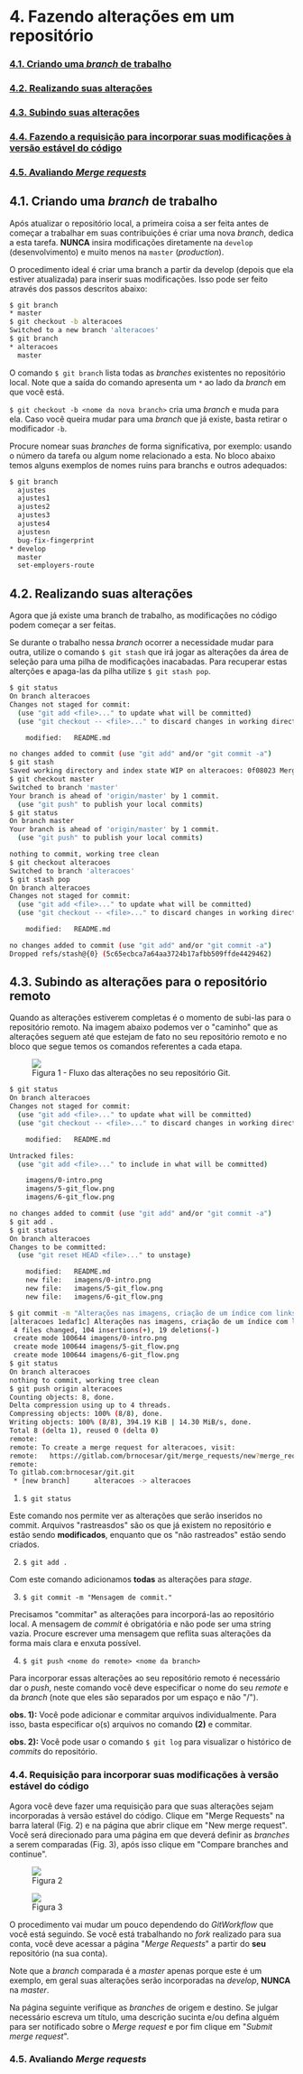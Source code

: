 # 4. Fazendo alterações em um repositório<a name='cap4'></a>

### <a href='#secao4.1'>4.1. Criando uma _branch_ de trabalho</a>
### <a href='#secao4.2'>4.2. Realizando suas alterações</a>
### <a href='#secao4.3'>4.3. Subindo suas alterações</a>
### <a href='#secao4.4'>4.4. Fazendo a requisição para incorporar suas modificações à versão estável do código</a>
### <a href='#secao4.5'>4.5. Avaliando _Merge requests_</a>

## 4.1. Criando uma _branch_ de trabalho<a name='secao4.1'></a>
Após atualizar o repositório local, a primeira coisa a ser feita antes de começar a trabalhar em suas contribuições é criar uma nova _branch_, dedica a esta tarefa. **NUNCA** insira modificações diretamente na `develop` (desenvolvimento) e muito menos na `master` (_production_).

O procedimento ideal é criar uma branch a partir da develop (depois que ela estiver atualizada) para inserir suas modificações. Isso pode ser feito através dos passos descritos abaixo:

```sh
$ git branch 
* master
$ git checkout -b alteracoes
Switched to a new branch 'alteracoes'
$ git branch 
* alteracoes
  master
```

O comando `$ git branch` lista todas as _branches_ existentes no repositório local. Note que a saída do comando apresenta um `*` ao lado da _branch_ em que você está.

`$ git checkout -b <nome da nova branch>` cria uma _branch_ e muda para ela. Caso você queira mudar para uma _branch_ que já existe, basta retirar o modificador `-b`.

Procure nomear suas _branches_ de forma significativa, por exemplo: usando o número da tarefa ou algum nome relacionado a esta. No bloco abaixo temos alguns exemplos de nomes ruins para branchs e outros adequados:

```sh
$ git branch 
  ajustes
  ajustes1
  ajustes2
  ajustes3
  ajustes4
  ajustesn
  bug-fix-fingerprint
* develop
  master
  set-employers-route
```

## 4.2. Realizando suas alterações<a name='secao4.2'></a>
Agora que já existe uma branch de trabalho, as modificações no código podem começar a ser feitas.

Se durante o trabalho nessa _branch_ ocorrer a necessidade mudar para outra, utilize o comando `$ git stash` que irá jogar as alterações da área de seleção para uma pilha de modificações inacabadas. Para recuperar estas alterções e apaga-las da pilha utilize `$ git stash pop`.

```sh
$ git status 
On branch alteracoes
Changes not staged for commit:
  (use "git add <file>..." to update what will be committed)
  (use "git checkout -- <file>..." to discard changes in working directory)

	modified:   README.md

no changes added to commit (use "git add" and/or "git commit -a")
$ git stash
Saved working directory and index state WIP on alteracoes: 0f08023 Merge branch 'master' into 'master'
$ git checkout master 
Switched to branch 'master'
Your branch is ahead of 'origin/master' by 1 commit.
  (use "git push" to publish your local commits)
$ git status 
On branch master
Your branch is ahead of 'origin/master' by 1 commit.
  (use "git push" to publish your local commits)

nothing to commit, working tree clean
$ git checkout alteracoes 
Switched to branch 'alteracoes'
$ git stash pop
On branch alteracoes
Changes not staged for commit:
  (use "git add <file>..." to update what will be committed)
  (use "git checkout -- <file>..." to discard changes in working directory)

	modified:   README.md

no changes added to commit (use "git add" and/or "git commit -a")
Dropped refs/stash@{0} (5c65ecbca7a64aa3724b17afbb509ffde4429462)
```

## 4.3. Subindo as alterações para o repositório remoto<a name='secao4.3'></a>
Quando as alterações estiverem completas é o momento de subi-las para o repositório remoto. Na imagem abaixo podemos ver o "caminho" que as alterações seguem até que estejam de fato no seu repositório remoto e no bloco que segue temos os comandos referentes a cada etapa.

<figure>
	<img src="cap4-1-flow.png"/>
	<figcaption>Figura 1 - Fluxo das alterações no seu repositório Git.</figcaption>
</figure>


```sh
$ git status 
On branch alteracoes
Changes not staged for commit:
  (use "git add <file>..." to update what will be committed)
  (use "git checkout -- <file>..." to discard changes in working directory)

	modified:   README.md

Untracked files:
  (use "git add <file>..." to include in what will be committed)

	imagens/0-intro.png
	imagens/5-git_flow.png
	imagens/6-git_flow.png

no changes added to commit (use "git add" and/or "git commit -a")
$ git add .
$ git status 
On branch alteracoes
Changes to be committed:
  (use "git reset HEAD <file>..." to unstage)

	modified:   README.md
	new file:   imagens/0-intro.png
	new file:   imagens/5-git_flow.png
	new file:   imagens/6-git_flow.png

$ git commit -m "Alterações nas imagens, criação de um índice com links internos e adição de conteúdo ao manual."
[alteracoes 1edaf1c] Alterações nas imagens, criação de um índice com links internos e adição de conteúdo ao manual.
 4 files changed, 104 insertions(+), 19 deletions(-)
 create mode 100644 imagens/0-intro.png
 create mode 100644 imagens/5-git_flow.png
 create mode 100644 imagens/6-git_flow.png
$ git status 
On branch alteracoes
nothing to commit, working tree clean
$ git push origin alteracoes 
Counting objects: 8, done.
Delta compression using up to 4 threads.
Compressing objects: 100% (8/8), done.
Writing objects: 100% (8/8), 394.19 KiB | 14.30 MiB/s, done.
Total 8 (delta 1), reused 0 (delta 0)
remote: 
remote: To create a merge request for alteracoes, visit:
remote:   https://gitlab.com/brnocesar/git/merge_requests/new?merge_request%5Bsource_branch%5D=alteracoes
remote: 
To gitlab.com:brnocesar/git.git
 * [new branch]      alteracoes -> alteracoes
```

1. `$ git status`

Este comando nos permite ver as alterações que serão inseridos no commit. Arquivos "rastreasdos" são os que já existem no repositório e estão sendo **modificados**, enquanto que os "não rastreados" estão sendo criados.

2. `$ git add .`

Com este comando adicionamos **todas** as alterações para _stage_.

3. `$ git commit -m "Mensagem de commit."`

Precisamos "commitar" as alterações para incorporá-las ao repositório local. A mensagem de _commit_ é obrigatória e não pode ser uma string vazia. Procure escrever uma mensagem que reflita suas alterações da forma mais clara e enxuta possível.

4. `$ git push <nome do remote> <nome da branch>`

Para incorporar essas alterações ao seu repositório remoto é necessário dar o _push_, neste comando você deve especificar o nome do seu _remote_ e da _branch_ (note que eles são separados por um espaço e não "/").

**obs. 1):** Você pode adicionar e commitar arquivos individualmente. Para isso, basta especificar o(s) arquivos no comando **(2)** e commitar.

**obs. 2):** Você pode usar o comando `$ git log` para visualizar o histórico de _commits_ do repositório.

### 4.4. Requisição para incorporar suas modificações à versão estável do código<a name='secao4.4'></a>

Agora você deve fazer uma requisição para que suas alterações sejam incorporadas à versão estável do código. Clique em "Merge Requests" na barra lateral (Fig. 2) e na página que abrir clique em "New merge request". Você será direcionado para uma página em que deverá definir as _branches_ a serem comparadas (Fig. 3), após isso clique em "Compare branches and continue".

<figure>
	<img src="cap4-2-merge.png"/>
	<figcaption>Figura 2</figcaption>
</figure>

<figure>
	<img src="cap4-3-merge.png"/>
	<figcaption>Figura 3</figcaption>
</figure>

O procedimento vai mudar um pouco dependendo do _GitWorkflow_ que você está seguindo. Se você está trabalhando no _fork_ realizado para sua conta, você deve acessar a página "_Merge Requests_" a partir do **seu** repositório (na sua conta).

Note que a _branch_ comparada é a _master_ apenas porque este é um exemplo, em geral suas alterações serão incorporadas na _develop_, **NUNCA** na _master_.

Na página seguinte verifique as _branches_ de origem e destino. Se julgar necessário escreva um título, uma descrição sucinta e/ou defina alguém para ser notificado sobre o _Merge request_ e por fim clique em "_Submit merge request_".

### 4.5. Avaliando _Merge requests_<a name='secao4.5'></a>
